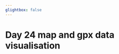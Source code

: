```yaml
---
glightbox: false
---
```


# Day 24 map and gpx data visualisation

<style> #map { width: auto; height: 400px; margin: 0;} </style>

<div id="map"></div>

<script> 
var mygpxurl = "/f3/en/assets/gpx/GPX24.gpx";
</script>

<script src="/f3/en/javascripts/mygpx.js"> </script>
